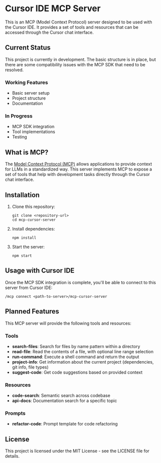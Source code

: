 # Cursor IDE MCP Server

This is an MCP (Model Context Protocol) server designed to be used with the Cursor IDE. It provides a set of tools and resources that can be accessed through the Cursor chat interface.

## Current Status

This project is currently in development. The basic structure is in place, but there are some compatibility issues with the MCP SDK that need to be resolved.

### Working Features
- Basic server setup
- Project structure
- Documentation

### In Progress
- MCP SDK integration
- Tool implementations
- Testing

## What is MCP?

The [Model Context Protocol (MCP)](https://modelcontextprotocol.io) allows applications to provide context for LLMs in a standardized way. This server implements MCP to expose a set of tools that help with development tasks directly through the Cursor chat interface.

## Installation

1. Clone this repository:
   ```
   git clone <repository-url>
   cd mcp-cursor-server
   ```

2. Install dependencies:
   ```
   npm install
   ```

3. Start the server:
   ```
   npm start
   ```

## Usage with Cursor IDE

Once the MCP SDK integration is complete, you'll be able to connect to this server from Cursor IDE:

```
/mcp connect <path-to-server>/mcp-cursor-server
```

## Planned Features

This MCP server will provide the following tools and resources:

### Tools

- **search-files**: Search for files by name pattern within a directory
- **read-file**: Read the contents of a file, with optional line range selection
- **run-command**: Execute a shell command and return the output
- **project-info**: Get information about the current project (dependencies, git info, file types)
- **suggest-code**: Get code suggestions based on provided context

### Resources

- **code-search**: Semantic search across codebase
- **api-docs**: Documentation search for a specific topic

### Prompts

- **refactor-code**: Prompt template for code refactoring

## License

This project is licensed under the MIT License - see the LICENSE file for details. 